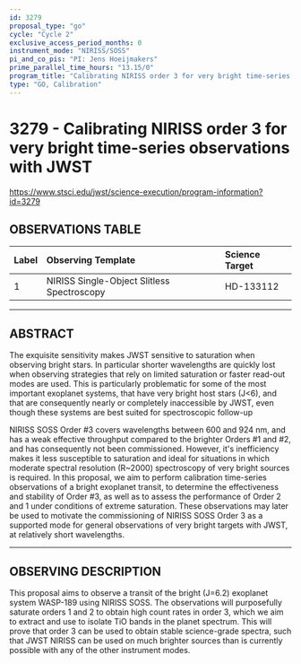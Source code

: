 ```yaml
---
id: 3279
proposal_type: "go"
cycle: "Cycle 2"
exclusive_access_period_months: 0
instrument_mode: "NIRISS/SOSS"
pi_and_co_pis: "PI: Jens Hoeijmakers"
prime_parallel_time_hours: "13.15/0"
program_title: "Calibrating NIRISS order 3 for very bright time-series observations with JWST"
type: "GO, Calibration"
---
```

# 3279 - Calibrating NIRISS order 3 for very bright time-series observations with JWST
https://www.stsci.edu/jwst/science-execution/program-information?id=3279
## OBSERVATIONS TABLE
| Label | Observing Template                     | Science Target |
| :---- | :------------------------------------- | :------------- |
| 1     | NIRISS Single-Object Slitless Spectroscopy | HD-133112      |

---

## ABSTRACT

The exquisite sensitivity makes JWST sensitive to saturation when observing bright stars. In particular shorter wavelengths are quickly lost when observing strategies that rely on limited saturation or faster read-out modes are used. This is particularly problematic for some of the most important exoplanet systems, that have very bright host stars (J<6), and that are consequently nearly or completely inaccessible by JWST, even though these systems are best suited for spectroscopic follow-up

NIRISS SOSS Order #3 covers wavelengths between 600 and 924 nm, and has a weak effective throughput compared to the brighter Orders #1 and #2, and has consequently not been commissioned. However, it's inefficiency makes it less susceptible to saturation and ideal for situations in which moderate spectral resolution (R~2000) spectroscopy of very bright sources is required. In this proposal, we aim to perform calibration time-series observations of a bright exoplanet transit, to determine the effectiveness and stability of Order #3, as well as to assess the performance of Order 2 and 1 under conditions of extreme saturation. These observations may later be used to motivate the commissioning of NIRISS SOSS Order 3 as a supported mode for general observations of very bright targets with JWST, at relatively short wavelengths.

---

## OBSERVING DESCRIPTION

This proposal aims to observe a transit of the bright (J=6.2) exoplanet system WASP-189 using NIRISS SOSS. The observations will purposefully saturate orders 1 and 2 to obtain high count rates in order 3, which we aim to extract and use to isolate TiO bands in the planet spectrum. This will prove that order 3 can be used to obtain stable science-grade spectra, such that JWST NIRISS can be used on much brighter sources than is currently possible with any of the other instrument modes.